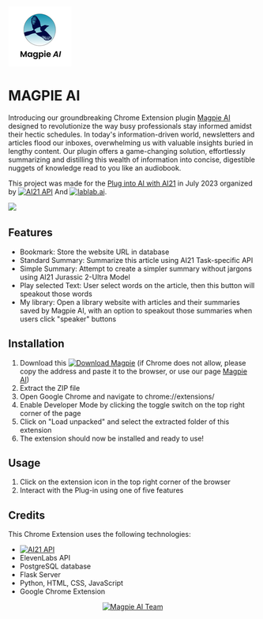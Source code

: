 
![Magpie AI Logo Project](./frontend/icon.png)
<!DOCTYPE html>
<html>
<body>
	<h1>MAGPIE AI</h1>
	<p>Introducing our groundbreaking Chrome Extension plugin <a href="http://130.211.217.70/">Magpie AI</a> designed to revolutionize the way busy professionals stay informed amidst their hectic schedules. In today's information-driven world, newsletters and articles flood our inboxes, overwhelming us with valuable insights buried in lengthy content. Our plugin offers a game-changing solution, effortlessly summarizing and distilling this wealth of information into concise, digestible nuggets of knowledge read to you like an audiobook.</p>
	<p>This project was made for the <a href="https://lablab.ai/event/plug-into-ai-with-ai21">Plug into AI with AI21</a> in July 2023 organized by  <a href="https://www.ai21.com/" title="AI21" ><img src="https://assets-global.website-files.com/60fd4503684b466578c0d307/60ff0505b0dbe005faac0c84_AI21%20Logo.svg" alt="AI21 API" ></a> And <a href="https://lablab.ai"><img src="https://lablab.ai/_next/image?url=%2F_next%2Fstatic%2Fmedia%2Flablab-logo.8496f44c.png&w=48&q=75" alt="lablab.ai"></a>.</p>
	<a href="https://youtu.be/GSGctq-CIj4" target="_blank"><img src="https://i.imgur.com/Jk1yIAT.png" ></a>
	<h2>Features</h2>
	<ul>
		<li> Bookmark: Store the website URL in database</li> 
		<li> Standard Summary: Summarize this article using AI21 Task-specific API </li> 
		<li> Simple Summary: Attempt to create a simpler summary without jargons using AI21 Jurassic 2-Ultra Model </li> 
		<li> Play selected Text: User select words on the article, then this button will speakout those words</li> 
		<li> My library: Open a library website with articles and their summaries saved by Magpie AI, with an option to speakout those summaries when users click "speaker" buttons</li> 
	</ul>
	<h2>Installation</h2>
	<ol>
		<li>Download this <a href="http://130.211.217.70/plugin.tar.gz"><img src="http://130.211.217.70/download.png" width="200" alt="Download Magpie"></a> (if Chrome does not allow, please copy the address and paste it to the browser, or use our page <a href="http://130.211.217.70/" target="_blank">Magpie AI</a>)</li>
		<li>Extract the ZIP file</li>
		<li>Open Google Chrome and navigate to chrome://extensions/</li>
		<li>Enable Developer Mode by clicking the toggle switch on the top right corner of the page</li>
		<li>Click on "Load unpacked" and select the extracted folder of this extension</li>
		<li>The extension should now be installed and ready to use!</li>
	</ol>
	<h2>Usage</h2>
	<ol>
		<li> Click on the extension icon in the top right corner of the browser</li>
		<li> Interact with the Plug-in using one of five features </li>
	</ol>
	<h2>Credits</h2>
	<p>This Chrome Extension uses the following technologies:</p>
	<ul>
		<li><a href="https://www.ai21.com/" title="AI21" ><img src="https://assets-global.website-files.com/60fd4503684b466578c0d307/60ff0505b0dbe005faac0c84_AI21%20Logo.svg" alt="AI21 API" ></a></li>
		<li>ElevenLabs API</li>
		<li>PostgreSQL database</li>
	        <li>Flask Server</li>
		<li>Python, HTML, CSS, JavaScript</li>
		<li>Google Chrome Extension </li>
	</ul>
	<div align="center">
        <a href="https://lablab.ai/event/plug-into-ai-with-ai21/magpie-ai/magpie-ai" target="_blank">
            <img src="http://130.211.217.70/team.jpg" alt="Magpie AI Team" class="team-image">
        </a>
    </div>
</body>
</html>
